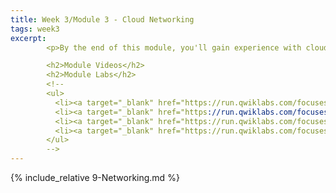 ```yaml
---
title: Week 3/Module 3 - Cloud Networking
tags: week3
excerpt: 
        <p>By the end of this module, you'll gain experience with cloud networking, virtual private clouds, and IP addressing.</p>

        <h2>Module Videos</h2>
        <h2>Module Labs</h2>
        <!--
        <ul>
          <li><a target="_blank" href="https://run.qwiklabs.com/focuses/1230?parent=catalog">QwikLabs - Multiple VPC Networks (GSP211)</a></li>
          <li><a target="_blank" href="https://run.qwiklabs.com/focuses/1231?parent=catalog">QwikLabs - VPC Networks: Controlling Access (GSP213)</a></li>
          <li><a target="_blank" href="https://run.qwiklabs.com/focuses/1232?parent=catalog">QwikLabs - HTTP Load Balancer with Cloud Armor (GSP215)</a></li>
          <li><a target="_blank" href="https://run.qwiklabs.com/focuses/1250?parent=catalog">QwikLabs - Create an Internal Load Balancer (GSP216)</a></li>
        </ul>
        -->
---  
```


{% include_relative 9-Networking.md %}